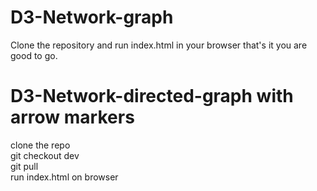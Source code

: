 # D3-Network-graph
Clone the repository and run index.html in your browser that's it you are good to go.
# D3-Network-directed-graph with arrow markers
clone the repo  
git checkout dev  
git pull  
run index.html on browser  
